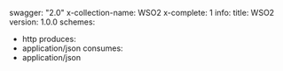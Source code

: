 swagger: "2.0"
x-collection-name: WSO2
x-complete: 1
info:
  title: WSO2
  version: 1.0.0
schemes:
- http
produces:
- application/json
consumes:
- application/json